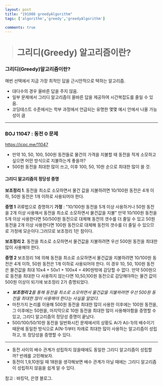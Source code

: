 ```yaml
---
layout: post
title: "191008 greedyAlgorithm"
tags: ['algorithm','greedy','greedyAlgorithm']

comments: true
---
```


> # 그리디(Greedy) 알고리즘이란?

 ### 그리디(Greedy)알고리즘이란?

 매번 선택에서 지금 가장 최적인 답을 근시안적으로 택하는 알고리즘.

 - 대다수의 경우 올바른 답을 주지 않음.
 - 일부 문제에서 그리디 알고리즘이 올바른 답을 제공하여 시간복잡도를 줄일 수 있음.
 - 코딩테스트 수준에서는 학부 과정에서 언급되는 유명한 몇몇 예시 안에서 나올 가능성이 큼


 ---

### BOJ 11047 : 동전 0 문제
https://icpc.me/11047
- 만약 10, 50, 100, 500원 동전들로 물건의 가격을 지불할 때 동전을 적게 소모하고 싶으면 어떤 방식으로 지불하는게 좋을까?
- 500원 동전을 최대한 많이 쓰고, 이후 100, 50, 10원 순으로 최대한 많이 쓸 것.

#### 그리디 알고리즘의 정당성 증명

**보조정리 1**. 동전을 최소로 소모하면서 물건 값을 지불하려면 10/100원 동전은 4개 이하, 50원 동전은 1개 이하로 사용되어야 한다.

**증명 1** 귀류법으로 증명하기
 **가정** : "10/100원 동전을 5개 이상 사용하거나 50원 동전을 2개 이상 사용해서 동전을 최소로 소모하면서 물건값을 지불"
만약 10/100원 동전을 5개 이상 사용한다면 50/500원 동전으로 대체해 동전의 갯수를 더 줄일 수 있고 50원 동전을 2개 이상 사용한다면 100원 동전으로 대체해 동전의 갯수를 더 줄일 수 있으므로 가정에 모순이다.그러므로 보조정리 1은 참이다.

**보조정리 2**. 동전을 최소로 소모하면서 물건값을 지불하려면 우선 500원 동전을 최대한 많이 사용해야 한다.

**증명 2**
보조정리 1에 의해 동전을 최소로 소모하면서 물건값을 지불하려면 10/100원 동전은 4개 이하, 50원 동전은 1개 이하로 사용되어야 한다. 이 경우 10, 50, 100원 동전은 물건값을 최대 10x4 + 50x1 + 100x4 = 490원밖에 감당할 수 없다. 만약 500원으로 동전을 최대한 다 사용하지 않는다면 10,50,100원 동전으로 감당해야하는 물건 값이 500원 이상이 되기에 보조정리 2가 증명되었다.




- _**보조정리 2**를 통해 동전을 최소로 소모하면서 물건값을 지불하려면 우선 500원 동전을 최대한 많이 사용해야 한다는 사실을 알았다._
- 마찬가지 논리를 이용해 500원 동전을 최대한 많이 사용한 이후에는 100원 동전을, 그 이후에는 50원을, 마지막으로 10원 동전을 최대한 많이 사용해야함을 증명할 수 있고, 그리디 알고리즘의 정당성 증명이 끝났다.
- 500/100/50/10원 동전을 일반화시킨 문제에서의 상황도 Ai가 A(i-1)의 배수이기 때문에 동일한 방식으로 A(N-1)부터 차례로 최대한 많이 사용하는 알고리즘이 성립하고, 또 정당성을 증명할 수 있다.


---

- 동전 사이의 배수 관계가 성립하지 않을때에도 동일한 그리디 알고리즘이 성립할까? 반례를 고민해보자.
- 동전이 1,9,10원일 때 18원을 생각해보면 배수 관계가 아닐 때에는 그리디 알고리즘이 성립하지 않음을 쉽게 알 수 있다.


참고 : 바킹덕, 은영 블로그.
